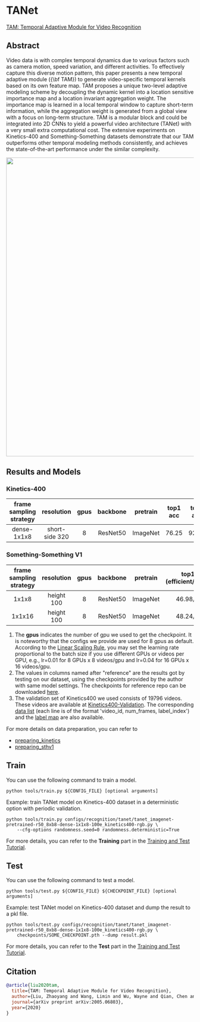 # TANet

[TAM: Temporal Adaptive Module for Video Recognition](https://openaccess.thecvf.com/content/ICCV2021/html/Liu_TAM_Temporal_Adaptive_Module_for_Video_Recognition_ICCV_2021_paper.html)

<!-- [ALGORITHM] -->

## Abstract

<!-- [ABSTRACT] -->

Video data is with complex temporal dynamics due to various factors such as camera motion, speed variation, and different activities. To effectively capture this diverse motion pattern, this paper presents a new temporal adaptive module ({\\bf TAM}) to generate video-specific temporal kernels based on its own feature map. TAM proposes a unique two-level adaptive modeling scheme by decoupling the dynamic kernel into a location sensitive importance map and a location invariant aggregation weight. The importance map is learned in a local temporal window to capture short-term information, while the aggregation weight is generated from a global view with a focus on long-term structure. TAM is a modular block and could be integrated into 2D CNNs to yield a powerful video architecture (TANet) with a very small extra computational cost. The extensive experiments on Kinetics-400 and Something-Something datasets demonstrate that our TAM outperforms other temporal modeling methods consistently, and achieves the state-of-the-art performance under the similar complexity.

<!-- [IMAGE] -->

<div align=center>
<img src="https://user-images.githubusercontent.com/34324155/143018253-c3e1ba5b-ac35-4c55-be28-0134b76888e8.png" width="800"/>
</div>

## Results and Models

### Kinetics-400

| frame sampling strategy |   resolution   | gpus | backbone | pretrain | top1 acc | top5 acc |   reference top1 acc    |   reference top5 acc    | testing protocol  | inference time(video/s) | gpu_mem(M) |    config    |    ckpt    |    log    |
| :---------------------: | :------------: | :--: | :------: | :------: | :------: | :------: | :---------------------: | :---------------------: | :---------------: | :---------------------: | :--------: | :----------: | :--------: | :-------: |
|       dense-1x1x8       | short-side 320 |  8   | ResNet50 | ImageNet |  76.25   |  92.41   | [76.22](https://github.com/liu-zhy/temporal-adaptive-module/blob/master/scripts/test_tam_kinetics_rgb_8f.sh) | [92.53](https://github.com/liu-zhy/temporal-adaptive-module/blob/master/scripts/test_tam_kinetics_rgb_8f.sh) | 80 clips x 3 crop |            x            |    7627    | [config](/configs/recognition/tanet/tanet_imagenet-pretrained-r50_8xb8-dense-1x1x8-100e_kinetics400-rgb.py) | [ckpt](https://download.openmmlab.com/mmaction/v1.0/recognition/tanet/tanet_imagenet-pretrained-r50_8xb8-dense-1x1x8-100e_kinetics400-rgb/tanet_imagenet-pretrained-r50_8xb8-dense-1x1x8-100e_kinetics400-rgb_20220919-a34346bc.pth) | [log](https://download.openmmlab.com/mmaction/v1.0/recognition/tanet/tanet_imagenet-pretrained-r50_8xb8-dense-1x1x8-100e_kinetics400-rgb/tanet_imagenet-pretrained-r50_8xb8-dense-1x1x8-100e_kinetics400-rgb.logg) |

### Something-Something V1

| frame sampling strategy | resolution | gpus | backbone | pretrain | top1 acc (efficient/accurate) | top5 acc (efficient/accurate) | testing protocol | inference time(video/s) | gpu_mem(M) |     config      |     ckpt      |     log      |
| :---------------------: | :--------: | :--: | :------: | :------: | :---------------------------: | :---------------------------: | :--------------: | :---------------------: | :--------: | :-------------: | :-----------: | :----------: |
|          1x1x8          | height 100 |  8   | ResNet50 | ImageNet |          46.98/49.71          |          75.75/77.43          | 8 clips x 3 crop |            x            |    7116    | [config](/configs/recognition/tanet/tanet_imagenet-pretrained-r50_8xb8-1x1x8-50e_sthv1-rgb.py) | [ckpt](https://download.openmmlab.com/mmaction/v1.0/recognition/tanet/tanet_imagenet-pretrained-r50_8xb8-1x1x8-50e_sthv1-rgb/tanet_imagenet-pretrained-r50_8xb8-1x1x8-50e_sthv1-rgb_20220906-de50e4ef.pth) | [log](https://download.openmmlab.com/mmaction/v1.0/recognition/tanet/tanet_imagenet-pretrained-r50_8xb8-1x1x8-50e_sthv1-rgb/tanet_imagenet-pretrained-r50_8xb8-1x1x8-50e_sthv1-rgb.log) |
|         1x1x16          | height 100 |  8   | ResNet50 | ImageNet |          48.24/50.95          |          78.16/79.28          | 8 clips x 3 crop |            x            |   10464    | [config](/configs/recognition/tanet/tanet_imagenet-pretrained-r50_8xb6-1x1x16-50e_sthv1-rgb.py) | [ckpt](https://download.openmmlab.com/mmaction/v1.0/recognition/tanet/tanet_imagenet-pretrained-r50_8xb6-1x1x16-50e_sthv1-rgb/tanet_imagenet-pretrained-r50_8xb6-1x1x16-50e_sthv1-rgb_20220919-cc37e9b8.pth) | [log](https://download.openmmlab.com/mmaction/v1.0/recognition/tanet/tanet_imagenet-pretrained-r50_8xb6-1x1x16-50e_sthv1-rgb/tanet_imagenet-pretrained-r50_8xb6-1x1x16-50e_sthv1-rgb.log) |

1. The **gpus** indicates the number of gpu we used to get the checkpoint. It is noteworthy that the configs we provide are used for 8 gpus as default.
   According to the [Linear Scaling Rule](https://arxiv.org/abs/1706.02677), you may set the learning rate proportional to the batch size if you use different GPUs or videos per GPU,
   e.g., lr=0.01 for 8 GPUs x 8 videos/gpu and lr=0.04 for 16 GPUs x 16 videos/gpu.
2. The values in columns named after "reference" are the results got by testing on our dataset, using the checkpoints provided by the author with same model settings. The checkpoints for reference repo can be downloaded [here](https://drive.google.com/drive/folders/1sFfmP3yrfc7IzRshEELOby7-aEoymIFL?usp=sharing).
3. The validation set of Kinetics400 we used consists of 19796 videos. These videos are available at [Kinetics400-Validation](https://mycuhk-my.sharepoint.com/:u:/g/personal/1155136485_link_cuhk_edu_hk/EbXw2WX94J1Hunyt3MWNDJUBz-nHvQYhO9pvKqm6g39PMA?e=a9QldB). The corresponding [data list](https://download.openmmlab.com/mmaction/dataset/k400_val/kinetics_val_list.txt) (each line is of the format 'video_id, num_frames, label_index') and the [label map](https://download.openmmlab.com/mmaction/dataset/k400_val/kinetics_class2ind.txt) are also available.

For more details on data preparation, you can refer to

- [preparing_kinetics](/tools/data/kinetics/README.md)
- [preparing_sthv1](/tools/data/sthv1/README.md)

## Train

You can use the following command to train a model.

```shell
python tools/train.py ${CONFIG_FILE} [optional arguments]
```

Example: train TANet model on Kinetics-400 dataset in a deterministic option with periodic validation.

```shell
python tools/train.py configs/recognition/tanet/tanet_imagenet-pretrained-r50_8xb8-dense-1x1x8-100e_kinetics400-rgb.py \
    --cfg-options randomness.seed=0 randomness.deterministic=True
```

For more details, you can refer to the **Training** part in the [Training and Test Tutorial](/docs/en/user_guides/4_train_test.md).

## Test

You can use the following command to test a model.

```shell
python tools/test.py ${CONFIG_FILE} ${CHECKPOINT_FILE} [optional arguments]
```

Example: test TANet model on Kinetics-400 dataset and dump the result to a pkl file.

```shell
python tools/test.py configs/recognition/tanet/tanet_imagenet-pretrained-r50_8xb8-dense-1x1x8-100e_kinetics400-rgb.py \
    checkpoints/SOME_CHECKPOINT.pth --dump result.pkl
```

For more details, you can refer to the **Test** part in the [Training and Test Tutorial](/docs/en/user_guides/4_train_test.md).

## Citation

```BibTeX
@article{liu2020tam,
  title={TAM: Temporal Adaptive Module for Video Recognition},
  author={Liu, Zhaoyang and Wang, Limin and Wu, Wayne and Qian, Chen and Lu, Tong},
  journal={arXiv preprint arXiv:2005.06803},
  year={2020}
}
```
